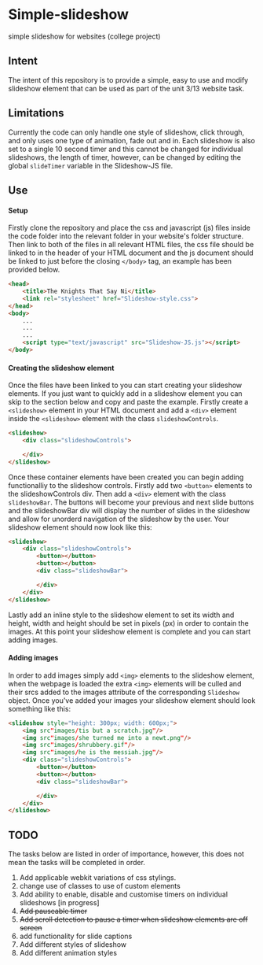 # Simple-slideshow
simple slideshow for websites (college project)

## Intent

The intent of this repository is to provide a simple, easy to use and modify slideshow element that can be used as part of the unit 3/13 website task.

## Limitations
Currently the code can only handle one style of slideshow, click through, and only uses one type of animation, fade out and in. Each slideshow is also set to a single 10 second timer and this cannot be changed for individual slideshows, the length of timer, however, can be changed by editing the global `slideTimer` variable in the Slideshow-JS file.

## Use

#### Setup

Firstly clone the repository and place the css and javascript (js) files inside the code folder into the relevant folder in your website's folder structure. Then link to both of the files in all relevant HTML files, the css file should be linked to in the header of your HTML document and the js document should be linked to just before the closing `</body>` tag, an example has been provided below.

```html
<head>
	<title>The Knights That Say Ni</title>
	<link rel="stylesheet" href="Slideshow-style.css">
</head>
<body>
	...
	...
	...
	<script type="text/javascript" src="Slideshow-JS.js"></script>
</body>
```
#### Creating the slideshow element

Once the files have been linked to you can start creating your slideshow elements. If you just want to quickly add in a slideshow element you can skip to the section below and copy and paste the example. Firstly create a `<slideshow>` element in your HTML document and add a `<div>` element inside the `<slideshow>` element with the class `slideshowControls`.

```html
<slideshow>
	<div class="slideshowControls">

	</div>
</slideshow>
```
Once these container elements have been created you can begin adding functionalliy to the slideshow controls. Firstly add two `<button>` elements to the slideshowControls div. Then add a `<div>` element with the class `slideshowBar`. The buttons will become your previous and next slide buttons and the slideshowBar div will display the number of slides in the slideshow and allow for unorderd navigation of the slideshow by the user. Your slideshow element should now look like this:

```html
<slideshow>
	<div class="slideshowControls">
		<button></button>
		<button></button>
		<div class="slideshowBar">

		</div>
	</div>
</slideshow>
```
Lastly add an inline style to the slideshow element to set its width and height, width and height should be set in pixels (px) in order to contain the images. At this point your slideshow element is complete and you can start adding images.

#### Adding images

In order to add images simply add `<img>` elements to the slideshow element, when the webpage is loaded the extra `<img>` elements will be culled and their srcs added to the images attribute of the corresponding `Slideshow` object. Once you've added your images your slideshow element should look something like this:
```html
<slideshow style="height: 300px; width: 600px;">
	<img src"images/tis but a scratch.jpg"/>
	<img src"images/she turned me into a newt.png"/>
	<img src"images/shrubbery.gif"/>
	<img src"images/he is the messiah.jpg"/>
	<div class="slideshowControls">
		<button></button>
		<button></button>
		<div class="slideshowBar">

		</div>
	</div>
</slideshow>
```

## TODO
The tasks below are listed in order of importance, however, this does not mean the tasks will be completed in order.
1. Add applicable webkit variations of css stylings.
1. change use of classes to use of custom elements
1. Add ability to enable, disable and customise timers on individual slideshows [in progress]
1. ~~Add pauseable timer~~
1. ~~Add scroll detection to pause a timer when slideshow elements are off screen~~
1. add functionality for slide captions
1. Add different styles of slideshow
1. Add different animation styles
